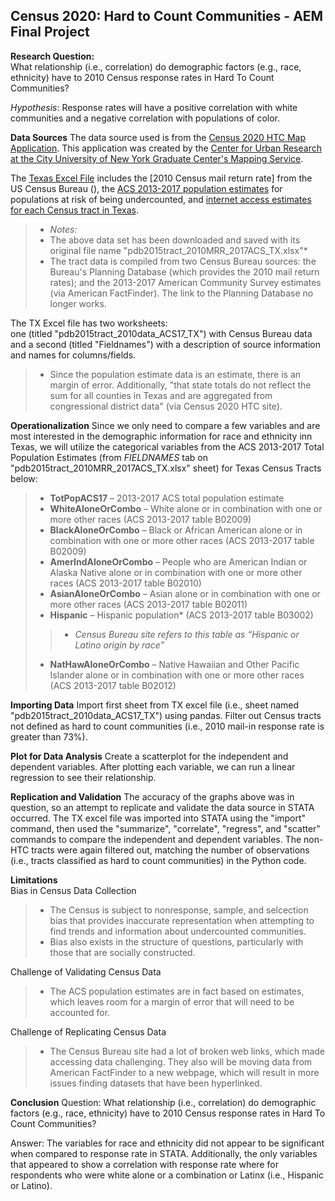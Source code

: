 **Census 2020: Hard to Count Communities** - AEM Final Project
---  

**Research Question:**    
What relationship (i.e., correlation) do demographic factors (e.g., race, ethnicity) have to 2010 Census response rates in Hard To Count Communities?  

*Hypothesis*: Response rates will have a positive correlation with white communities and a negative correlation with populations of color.  


**Data Sources**
The data source used is from the  [Census 2020 HTC Map Application](https://www.censushardtocountmaps2020.us/). This application was created by the [Center for Urban Research at the City University of New York Graduate Center's Mapping Service](https://www.gc.cuny.edu/urbanresearchmaps).  

The [Texas Excel File](https://www.censushardtocountmaps2020.us/exports/pdb2015tract_2010MRR_2017ACS_TX.xlsx) includes the [2010 Census mail return rate] from the US Census Bureau (), the [ACS 2013-2017 population estimates](https://factfinder.census.gov/faces/nav/jsf/pages/searchresults.xhtml?refresh=t) for populations at risk of being undercounted, and [internet access estimates for each Census tract in Texas](https://factfinder.census.gov/faces/nav/jsf/pages/searchresults.xhtml?refresh=t).  

> - *Notes:*  
>- The above data set has been downloaded and saved with its original file name "pdb2015tract_2010MRR_2017ACS_TX.xlsx"*    
> - The tract data is compiled from two Census Bureau sources: the Bureau's Planning Database (which provides the 2010 mail return rates); and the 2013-2017 American Community Survey estimates (via American FactFinder). The link to the Planning Database no longer works.  

The TX Excel file has two worksheets:  
one (titled "pdb2015tract_2010data_ACS17_TX") with Census Bureau data and a second (titled "Fieldnames") with a description of source information and names for columns/fields.  

> -  Since the population estimate data is an estimate, there is an margin of error. Additionally, "that state totals do not reflect the sum for all counties in Texas and are aggregated from congressional district data" (via Census 2020 HTC site).  


**Operationalization**
Since we only need to compare a few variables and are most interested in the demographic information for race and ethnicity inn Texas,  we will utilize the categorical variables from the ACS 2013-2017 Total Population Estimates (from *FIELDNAMES* tab on "pdb2015tract_2010MRR_2017ACS_TX.xlsx" sheet) for Texas Census Tracts below:  
>-	**TotPopACS17** – 2013-2017 ACS total population estimate  
>-	**WhiteAloneOrCombo** – White alone or in combination with one or more other races (ACS 2013-2017 table B02009)  
>-	**BlackAloneOrCombo** – Black or African American alone or in combination with one or more other races (ACS 2013-2017 table B02009)  
>-	**AmerIndAloneOrCombo** – People who are American Indian or Alaska Native alone or in combination with one or more other races (ACS 2013-2017 table B02010)  
>-	**AsianAloneOrCombo** – Asian alone or in combination with one or more other races (ACS 2013-2017 table B02011)  
>-	**Hispanic** – Hispanic population* (ACS 2013-2017 table B03002)  
>>-	*Census Bureau site refers to this table as “Hispanic or Latino origin by race”*  
>-	**NatHawAloneOrCombo** – Native Hawaiian and Other Pacific Islander alone or in combination with one or more other races (ACS 2013-2017 table B02012)  


**Importing Data**
Import first sheet from TX excel file (i.e., sheet named "pdb2015tract_2010data_ACS17_TX") using pandas. Filter out Census tracts not defined as hard to count communities (i.e., 2010 mail-in response rate is greater than 73%).  


**Plot for Data Analysis**
Create a scatterplot for the independent and dependent variables. After plotting each variable, we can run a linear regression to see their relationship.  


**Replication and Validation**
The accuracy of the graphs above was in question, so an attempt to replicate and validate the data source in STATA occurred. The TX excel file was imported into STATA using the "import" command, then used the "summarize", "correlate", "regress", and "scatter" commands to compare the independent and dependent variables. The non-HTC tracts were again filtered out, matching the number of observations (i.e., tracts classified as hard to count communities) in the Python code.  


**Limitations**  
Bias in Census Data Collection  
>- The Census is subject to nonresponse, sample, and selcection bias that provides inaccurate representation when attempting to find trends and information about undercounted communities.
>- Bias also exists in the structure of questions, particularly with those that are socially constructed.

Challenge of Validating Census Data  
>- The ACS population estimates are in fact based on estimates, which leaves room for a margin of error that will need to be accounted for.  

Challenge of Replicating Census Data  
>- The Census Bureau site had a lot of broken web links, which made accessing data challenging. They also will be moving data from American FactFinder to a new webpage, which will result in more issues finding datasets that have been hyperlinked.  


**Conclusion**
Question: What relationship (i.e., correlation) do demographic factors (e.g., race, ethnicity) have to 2010 Census response rates in Hard To Count Communities?  

Answer: The variables for race and ethnicity did not appear to be significant when compared to response rate in STATA. Additionally, the only variables that appeared to show a correlation with response rate where for respondents who were white alone or a combination or Latinx (i.e., Hispanic or Latino).  
